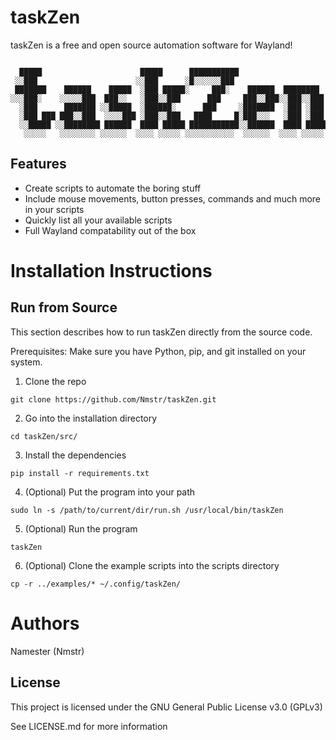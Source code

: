 # taskZen

taskZen is a free and open source automation software for Wayland!
```

  █████                      █████      ███████████                    
 ░░███                      ░░███      ░█░░░░░░███                     
 ███████    ██████    █████  ░███ █████░     ███░    ██████  ████████  
░░░███░    ░░░░░███  ███░░   ░███░░███      ███     ███░░███░░███░░███ 
  ░███      ███████ ░░█████  ░██████░      ███     ░███████  ░███ ░███ 
  ░███ ███ ███░░███  ░░░░███ ░███░░███   ████     █░███░░░   ░███ ░███ 
  ░░█████ ░░████████ ██████  ████ █████ ███████████░░██████  ████ █████
   ░░░░░   ░░░░░░░░ ░░░░░░  ░░░░ ░░░░░ ░░░░░░░░░░░  ░░░░░░  ░░░░ ░░░░░ 

```
## Features
- Create scripts to automate the boring stuff
- Include mouse movements, button presses, commands and much more in your scripts
- Quickly list all your available scripts
- Full Wayland compatability out of the box

# Installation Instructions

## Run from Source

This section describes how to run taskZen directly from the source code.

Prerequisites: Make sure you have Python, pip, and git installed on your system.

1. Clone the repo

`git clone https://github.com/Nmstr/taskZen.git`

2. Go into the installation directory

`cd taskZen/src/`

3. Install the dependencies

`pip install -r requirements.txt`

4. (Optional) Put the program into your path

`sudo ln -s /path/to/current/dir/run.sh /usr/local/bin/taskZen`

5. (Optional) Run the program

`taskZen`

6. (Optional) Clone the example scripts into the scripts directory

`cp -r ../examples/* ~/.config/taskZen/`

# Authors

Namester (Nmstr)

## License

This project is licensed under the GNU General Public License v3.0 (GPLv3)

See LICENSE.md for more information
